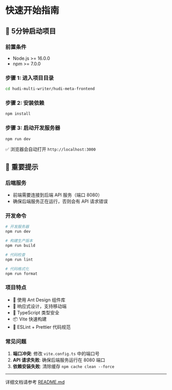 # 快速开始指南

## 🚀 5分钟启动项目

### 前置条件
- Node.js >= 16.0.0
- npm >= 7.0.0

### 步骤 1: 进入项目目录
```bash
cd hudi-multi-writer/hudi-meta-frontend
```

### 步骤 2: 安装依赖
```bash
npm install
```

### 步骤 3: 启动开发服务器
```bash
npm run dev
```

✅ 浏览器会自动打开 `http://localhost:3000`

## 📝 重要提示

### 后端服务
- 前端需要连接到后端 API 服务（端口 8080）
- 确保后端服务正在运行，否则会有 API 请求错误

### 开发命令
```bash
# 开发服务器
npm run dev

# 构建生产版本
npm run build

# 代码检查
npm run lint

# 代码格式化
npm run format
```

### 项目特点
- 🎨 使用 Ant Design 组件库
- 📱 响应式设计，支持移动端
- 🔧 TypeScript 类型安全
- 📦 Vite 快速构建
- 🎯 ESLint + Prettier 代码规范

### 常见问题
1. **端口冲突**: 修改 `vite.config.ts` 中的端口号
2. **API 请求失败**: 确保后端服务运行在 8080 端口
3. **依赖安装失败**: 清除缓存 `npm cache clean --force`

---

详细文档请参考 [README.md](./README.md) 